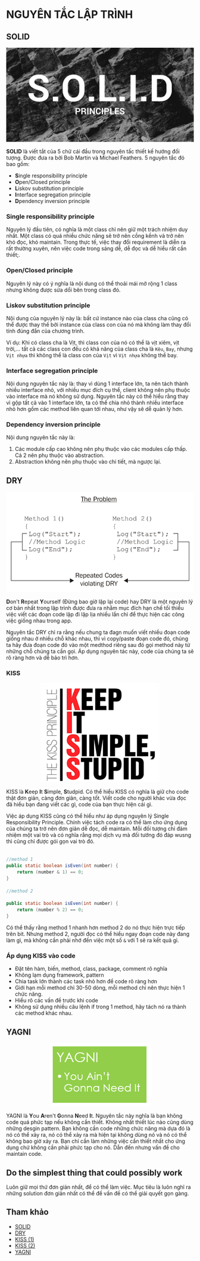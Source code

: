 # NGUYÊN TẮC LẬP TRÌNH

## SOLID

<div align="center">
    <img src="images/solid.png">
</div>

**SOLID** là viết tắt của 5 chữ cái đầu trong nguyên tấc thiết kế hướng đối tượng. Được đưa ra bởi Bob Martin và Michael Feathers. 5 nguyên tắc đó bao gồm:

- **S**ingle responsibility principle
- **O**pen/Closed principle
- **L**iskov substitution principle
- **I**nterface segregation principle
- **D**pendency inversion principle

### Single responsibility principle

Nguyên lý đầu tiên, có nghĩa là một class chỉ nên giữ một trách nhiệm duy nhất. Một class có quá nhiều chức năng sẽ trở nên cồng kềnh và trở nên khó đọc, khó maintain. Trong thực tế, việc thay đổi requirement là diễn ra rất thường xuyên, nên việc code trong sáng dễ, dễ đọc và dễ hiểu rất cần thiết;.

### Open/Closed principle

Nguyên lý này có ý nghĩa là nội dung có thể thoải mái mở rộng 1 class nhưng không được sửa dổi bên trong class đó.

### Liskov substitution principle

Nội dung của nguyên lý này là: bất cứ instance nào của class cha cũng có thể được thay thế bởi instance của class con của nó mà không làm thay đổi tính đúng đắn của chương trình.

Ví dụ: Khi có class cha là Vịt, thì class con của nó có thể là vịt xiêm, vịt trời,... tất cả các class con đều có khả năng của class cha là `Kêu`, `Bay`, nhưng `Vịt nhựa` thì không thể là class con của `Vịt` vì `Vịt nhựa` không thể bay.

### Interface segregation principle

Nội dung nguyên tắc này là: thay vì dùng 1 interface lớn, ta nên tách thành nhiều interface nhỏ, với nhiều mục đích cụ thể, client không nên phụ thuộc vào interface mà nó không sử dụng. Nguyên tắc này có thể hiểu rằng thay vì gộp tất cả vào 1 interface lớn, ta có thể chia nhỏ thành nhiều interface nhỏ hơn gồm các method liên quan tới nhau, như vậy sẽ dễ quản lý hơn.

### Dependency inversion principle

Nội dung nguyên tắc này là:

1. Các module cấp cao không nên phụ thuộc vào các modules cấp thấp. Cả 2 nên phụ thuộc vào abstraction.
2. Abstraction không nên phụ thuộc vào chi tiết, mà ngược lại.

## DRY

<div align="center">
    <img src="images/dry.png">
</div>

**D**on't **R**epeat **Y**ourself (Đừng bao giờ lặp lại code) hay DRY là một nguyên lý cơ bản nhất trong lập trình được đưa ra nhằm mục đích hạn chế tối thiểu việc viết các đoạn code lặp đi lặp lịa nhiều lần chỉ để thực hiện các công việc giống nhau trong app.

Nguyên tắc DRY chỉ ra rằng nếu chung ta đagn muốn viết nhiều đoạn code giống nhau ở nhiều chỗ khác nhau, thì vì copy/paste đoạn code đó, chúng ta hãy đưa đoạn code đó vào một medthod riêng sau đó gọi method này từ những chỗ chúng ta cần gọi. Áp dụng nguyên tác này, code của chúng ta sẽ rõ ràng hơn và dễ bảo trì hơn.

### KISS

<div align="center">
    <img src="images/kiss.png">
</div>

KISS là **K**eep **I**t **S**imple, **S**tudpid. Có thể hiểu KISS có nghĩa là giữ cho code thật đơn giản, càng đơn giản, càng tốt. Viết code cho người khác vừa đọc đã hiểu bạn đang viết các gì, code của bạn thực hiện cái gì.

Việc áp dụng KISS cũng có thể hiểu như áp dụng nguyên lý Single Responsibility Principle. Chính việc tách code ra có thể làm cho ứng dụng của chúng ta trở nên đơn giản dễ đọc, dễ maintain. Mỗi đốí tượng chỉ đảm nhiệm một vai trò và có nghĩa rằng mọi dịch vụ mà đối tướng đó đáp wusng thì cũng chỉ được gói gọn vai trò đó.

```java

//method 1
public static boolean isEven(int number) {
    return (number & 1) == 0;
}

//method 2

public static boolean isEven(int number) {
    return (number % 2) == 0;
}
```

Có thể thấy rằng method 1 nhanh hơn method 2 do nó thực hiện trực tiếp trên bit. Nhưng method 2, người đọc có thể hiểu ngay đoạn code này đang làm gì, mà không cần phải nhớ đến việc một số `&` với 1 sẽ ra kết quả gì.

### Áp dụng KISS vào code

- Đặt tên hàm, biến, method, class, package, comment rõ nghĩa
- Không lạm dụng framework, pattern
- Chia task lớn thành các task nhỏ hơn để code rõ ràng hơn
- Giới hạn mỗi method chỉ 30-50 dòng, mỗi method chỉ nên thực hiện 1 chức năng.
- Hiểu rõ các vấn đề trước khi code
- Không sử dụng nhiều câu lệnh if trong 1 method, hãy tách nó ra thành các method khác nhau.

## YAGNI

<div align="center">
    <img src="images/yagni.png">
</div>

YAGNI là **Y**ou **A**ren't **G**onna **N**eed **I**t. Nguyên tắc này nghĩa là bạn không code quá phức tạp nếu không cần thiết. Không nhất thiết lúc nào cũng dùng những desgin pattern. Bạn không cần code những chức năng mà dựa đó là nó có thể xảy ra, nó có thể xảy ra mà hiện tại không dùng nó và nó có thể không bao giờ xảy ra. Bạn chỉ cần làm những việc cần thiết nhất cho ứng dụng chứ không cần phải phức tạp cho nó. Dẫn đến nhưng vấn đề cho maintain code.

## Do the simplest thing that could possibly work

Luôn giữ mọi thứ đơn giản nhất, để có thể làm việc. Mục tiêu là luôn nghĩ ra những solution đơn giản nhất có thể để vấn đề có thể giải quyết gọn gàng.

## Tham khảo

- [SOLID](https://viblo.asia/p/solid-la-gi-ap-dung-cac-nguyen-ly-solid-trong-thiet-ke-maGK7WELKj2)
- [DRY](https://stackjava.com/principle/yangi-dry-la-gi-yangi-dry-trong-java.html)
- [KISS (1)](https://stackjava.com/principle/kiss-principle-nguyen-tac-kiss-trong-java.html)
- [KISS (2)](https://viblo.asia/p/nguyen-ly-kiss-trong-lap-trinh-gAm5yRzkKdb)
- [YAGNI](https://nghialom.wordpress.com/2017/12/21/kiss-yagni-va-dry/)